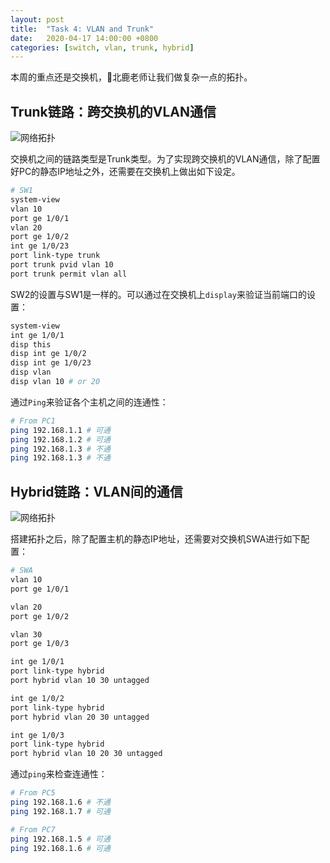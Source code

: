 ```yaml
---
layout: post
title:  "Task 4: VLAN and Trunk"
date:   2020-04-17 14:00:00 +0800
categories: [switch, vlan, trunk, hybrid]
---
```


本周的重点还是交换机，🦌北鹿老师让我们做复杂一点的拓扑。

## Trunk链路：跨交换机的VLAN通信

![网络拓扑](https://lightyears1998.github.io/gzhu-networking-course-record/images/task3-1.png)

交换机之间的链路类型是Trunk类型。为了实现跨交换机的VLAN通信，除了配置好PC的静态IP地址之外，还需要在交换机上做出如下设定。

```sh
# SW1
system-view
vlan 10
port ge 1/0/1
vlan 20
port ge 1/0/2
int ge 1/0/23
port link-type trunk
port trunk pvid vlan 10
port trunk permit vlan all
```

SW2的设置与SW1是一样的。可以通过在交换机上`display`来验证当前端口的设置：

```sh
system-view
int ge 1/0/1
disp this
disp int ge 1/0/2
disp int ge 1/0/23
disp vlan
disp vlan 10 # or 20
```

通过`Ping`来验证各个主机之间的连通性：

```sh
# From PC1
ping 192.168.1.1 # 可通
ping 192.168.1.2 # 可通
ping 192.168.1.3 # 不通
ping 192.168.1.3 # 不通
```

## Hybrid链路：VLAN间的通信

![网络拓扑](https://lightyears1998.github.io/gzhu-networking-course-record/images/task3-2.png)

搭建拓扑之后，除了配置主机的静态IP地址，还需要对交换机SWA进行如下配置：

```sh
# SWA
vlan 10
port ge 1/0/1

vlan 20
port ge 1/0/2

vlan 30
port ge 1/0/3

int ge 1/0/1
port link-type hybrid
port hybrid vlan 10 30 untagged

int ge 1/0/2
port link-type hybrid
port hybrid vlan 20 30 untagged

int ge 1/0/3
port link-type hybrid
port hybrid vlan 10 20 30 untagged
```

通过`ping`来检查连通性：

```sh
# From PC5
ping 192.168.1.6 # 不通
ping 192.168.1.7 # 可通

# From PC7
ping 192.168.1.5 # 可通
ping 192.168.1.6 # 可通
```
